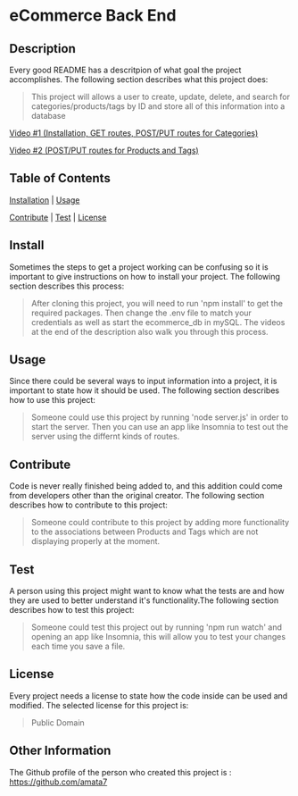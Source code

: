 # eCommerce Back End

## Description
Every good README has a descritpion of what goal the project accomplishes. The following section describes what this project does:
> This project will allows a user to create, update, delete, and search for categories/products/tags by ID and store all of this information into a database

[Video #1 (Installation, GET routes, POST/PUT routes for Categories)](https://drive.google.com/file/d/1FK-nGSNlNs6RBPhT1vhpI_pHudVip05M/view?usp=sharing)

[Video #2 (POST/PUT routes for Products and Tags)](https://drive.google.com/file/d/158ZebASOwOpT9-MgMxztoPSUPNvgTzlR/view?usp=sharing)

## Table of Contents 


[Installation](#install) | [Usage](#usage)

[Contribute](#contribute) | [Test](#test) | [License](#license)


## Install
Sometimes the steps to get a project working can be confusing so it is important to give instructions on how to install your project. The following section describes this process:

> After cloning this project, you will need to run 'npm install' to get the required packages. Then change the .env file to match your credentials as well as start the ecommerce_db in mySQL. The videos at the end of the description also walk you through this process.

## Usage
Since there could be several ways to input information into a project, it is important to state how it should be used. The following section describes how to use this project:
> Someone could use this project by running 'node server.js' in order to start the server. Then you can use an app like Insomnia to test out the server using the differnt kinds of routes.

## Contribute
Code is never really finished being added to, and this addition could come from developers other than the original creator. The following section describes how to contribute to this project:
> Someone could contribute to this project by adding more functionality to the associations between Products and Tags which are not displaying properly at the moment.

## Test
A person using this project might want to know what the tests are and how they are used to better understand it's functionality.The following section describes how to test this project:
> Someone could test this project out by running 'npm run watch' and opening an app like Insomnia, this will allow you to test your changes each time you save a file.

## License
Every project needs a license to state how the code inside can be used and modified. The selected license for this project is:
> Public Domain

## Other Information
The Github profile of the person who created this project is : https://github.com/amata7
